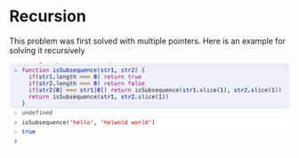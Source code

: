 # Recursion

This problem was first solved with multiple pointers. Here is an example for solving it recursively

![image](visuals/isSubsequence.png)
